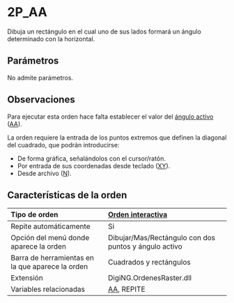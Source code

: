# 2P\_AA

Dibuja un rectángulo en el cual uno de sus lados formará un ángulo determinado con la horizontal.

## Parámetros

No admite parámetros.

## Observaciones

Para ejecutar esta orden hace falta establecer el valor del [ángulo activo]() \([AA](AA.html)\).

La orden requiere la entrada de los puntos extremos que definen la diagonal del cuadrado, que podrán introducirse:

* De forma gráfica, señalándolos con el cursor/ratón.
* Por entrada de sus coordenadas desde teclado \([XY](XY.html)\).
* Desde archivo \([N](N.html)\).

## Características de la orden

| Tipo de orden | [Orden interactiva]() |
| :--- | :--- |
| Repite automáticamente | Si |
| Opción del menú donde aparece la orden | Dibujar/Mas/Rectángulo con dos puntos y ángulo activo |
| Barra de herramientas en la que aparece la orden | Cuadrados y rectángulos |
| Extensión | DigiNG.OrdenesRaster.dll |
| Variables relacionadas | [AA](AA.html), REPITE |


